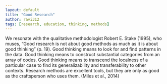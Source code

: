 ```yaml
---
layout: default
title: "Good Research"
author: ravi312
tags: [research, education, thinking, methods]
---
```


We resonate with the qualitative methodologist Robert E. Stake (1995), who muses, “Good research is not about good methods as much as it is about good thinking” (p. 19). Good thinking means to look for and find patterns in the data. Good thinking means to construct substantial categories from an array of codes. Good thinking means to transcend the localness of a particular case to find its generalizability and transferability to other contexts. Research methods are excellent tools, but they are only as good as the craftsperson who uses them. (Miles et al., 2014)
